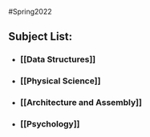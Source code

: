 #Spring2022
## Subject List:
- ### [[Data Structures]]
- ### [[Physical Science]]
- ### [[Architecture and Assembly]]
- ### [[Psychology]]